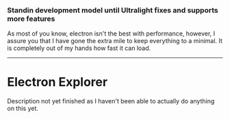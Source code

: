 ### Standin development model until Ultralight fixes and supports more features
As most of you know, electron isn't the best with performance, however, I assure you that I have gone the extra mile to keep everything to a minimal. It is completely out of my hands how fast it can load.
***
# Electron Explorer
Description not yet finished as I haven't been able to actually do anything on this yet.
